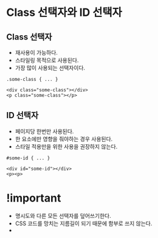 # Class 선택자와 ID 선택자

## Class 선택자
- 재사용이 가능하다.
- 스타일링 목적으로 사용된다.
- 가장 많이 사용되는 선택자이다.
```
.some-class { ... } 

<div class="some-class"></div>
<p class="some-class"></p>
```



## ID 선택자
- 페이지당 한번만 사용된다.
- 한 요소에만 영향을 줘야하는 경우 사용된다.
- 스타일 적용만을 위한 사용을 권장하지 않는다.
```
#some-id { ... }

<div id="some-id"></div>
<p><p>
```

# !important
- 명시도와 다른 모든 선택자를 덮어쓰기한다.
- CSS 코드를 망치는 지름길이 되기 때문에 함부로 쓰지 않는다.
- 
